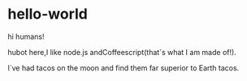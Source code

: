 # hello-world

hi humans!

hubot here,I like node.js andCoffeescript(that`s what I am made of!).

I`ve had tacos on the moon and find them far superior to Earth tacos.
